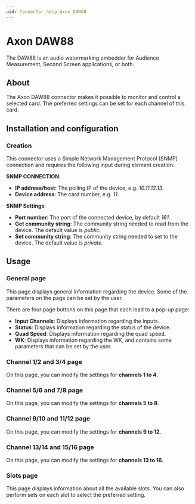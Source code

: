 ```yaml
---
uid: Connector_help_Axon_DAW88
---
```


# Axon DAW88

The DAW88 is an audio watermarking embedder for Audience Measurement, Second Screen applications, or both.

## About

The Axon DAW88 connector makes it possible to monitor and control a selected card. The preferred settings can be set for each channel of this card.

## Installation and configuration

### Creation

This connector uses a Simple Network Management Protocol (SNMP) connection and requires the following input during element creation:

**SNMP CONNECTION**:

- **IP address/host**: The polling IP of the device, e.g. *10.11.12.13.*
- **Device address**: The card number, e.g. *11*.

**SNMP Settings**:

- **Port number**: The port of the connected device, by default *161.*
- **Get community string**: The community string needed to read from the device. The default value is *public*.
- **Set community string**: The community string needed to set to the device. The default value is *private.*

## Usage

### General page

This page displays general information regarding the device. Some of the parameters on the page can be set by the user.

There are four page buttons on this page that each lead to a pop-up page:

- **Input Channels**: Displays information regarding the inputs.
- **Status**: Displays information regarding the status of the device.
- **Quad Speed**: Displays information regarding the quad speed.
- **WK**: Displays information regarding the WK, and contains some parameters that can be set by the user.

### Channel 1/2 and 3/4 page

On this page, you can modify the settings for **channels 1 to 4**.

### Channel 5/6 and 7/8 page

On this page, you can modify the settings for **channels 5 to 8**.

### Channel 9/10 and 11/12 page

On this page, you can modify the settings for **channels 9 to 12**.

### Channel 13/14 and 15/16 page

On this page, you can modify the settings for **channels 13 to 16**.

### Slots page

This page displays information about all the available slots. You can also perform sets on each slot to select the preferred setting.

